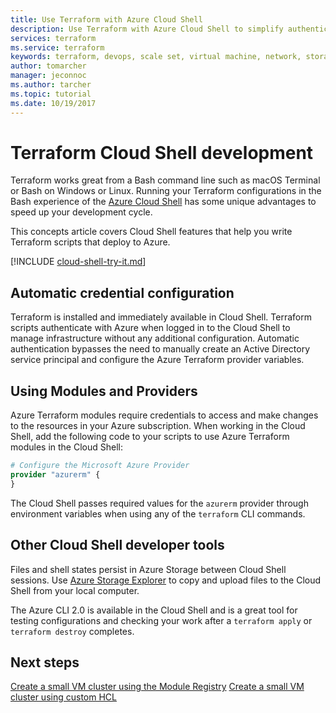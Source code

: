 ```yaml
---
title: Use Terraform with Azure Cloud Shell
description: Use Terraform with Azure Cloud Shell to simplify authentication and template configuration.
services: terraform
ms.service: terraform
keywords: terraform, devops, scale set, virtual machine, network, storage, modules
author: tomarcher
manager: jeconnoc
ms.author: tarcher
ms.topic: tutorial
ms.date: 10/19/2017
---
```


# Terraform Cloud Shell development 

Terraform works great from a Bash command line such as macOS Terminal or Bash on Windows or Linux. Running your Terraform configurations in the Bash experience of the [Azure Cloud Shell](/azure/cloud-shell/overview) has some unique advantages to speed up your development cycle.

This concepts article covers Cloud Shell features that help you write Terraform scripts that deploy to Azure.

[!INCLUDE [cloud-shell-try-it.md](../../includes/cloud-shell-try-it.md)]

## Automatic credential configuration

Terraform is installed and immediately available in Cloud Shell. Terraform scripts authenticate with Azure when logged in to the Cloud Shell to manage infrastructure without any additional configuration. Automatic authentication bypasses the need to manually create an Active Directory service principal and configure the Azure Terraform provider variables.


## Using Modules and Providers

Azure Terraform modules require credentials to access and make changes to the resources in your Azure subscription. When working in the Cloud Shell, add the following code to your scripts to use Azure Terraform modules in the Cloud Shell:

```tf
# Configure the Microsoft Azure Provider
provider "azurerm" {
}
```

The Cloud Shell passes required values for the `azurerm` provider through environment variables when using any of the `terraform` CLI commands.

## Other Cloud Shell developer tools

Files and shell states persist in Azure Storage between Cloud Shell sessions. Use [Azure Storage Explorer](/azure/vs-azure-tools-storage-manage-with-storage-explorer) to copy and upload files to the Cloud Shell from your local computer.

The Azure CLI 2.0 is available in the Cloud Shell and is a great tool for testing configurations and checking your work after a `terraform apply` or `terraform destroy` completes.


## Next steps

[Create a small VM cluster using the Module Registry](terraform-create-vm-cluster-module.md)
[Create a small VM cluster using custom HCL](terraform-create-vm-cluster-with-infrastructure.md)
